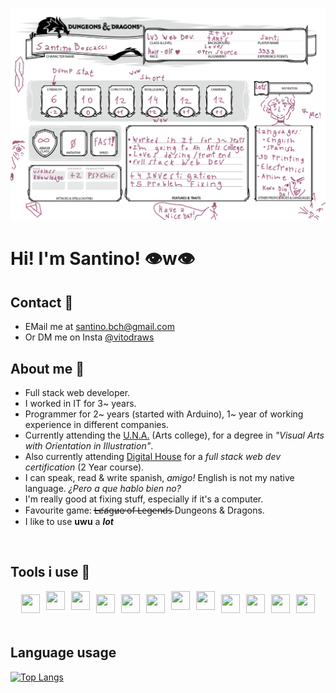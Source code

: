 ![](https://github.com/santinobch/santinobch/blob/main/img/github.png?raw=true)

# Hi! I'm Santino! 👁w👁

## Contact 💌

- EMail me at santino.bch@gmail.com
- Or DM me on Insta [@vitodraws](https://www.instagram.com/vitodraws)

## About me 🧾
- Full stack web developer.
- I worked in IT for 3~ years.
- Programmer for 2~ years (started with Arduino), 1~ year of working experience in different companies.
- Currently attending the [U.N.A.](https://visuales.una.edu.ar) (Arts college), for a degree in *"Visual Arts with Orientation in Illustration"*.
- Also currently attending [Digital House](https://www.digitalhouse.com/ar/) for a *full stack web dev certification* (2 Year course).
- I can speak, read & write spanish, *amigo!* English is not my native language. *¿Pero a que hablo bien no?*
- I'm really good at fixing stuff, especially if it's a computer.
- Favourite game: ~~L̶e̸a̸g̶u̷e̶ ̷o̵f̶ ̶L̴e̶g̴e̵n̴d̶s̴~~ Dungeons & Dragons.
- I like to use **uwu** a ***lot***

<br>

## Tools i use 🧨

<div style="display: flex; flex-direction: row; justify-content: center;">
  <img src="https://cdn.svgporn.com/logos/mysql.svg" width="30px" height="30px" hspace="5" vspace="5"/>
  <img src="https://cdn.svgporn.com/logos/html-5.svg" width="30px" height="30px" hspace="5"/>
  <img src="https://cdn.svgporn.com/logos/css-3.svg" width="30px" height="30px" hspace="5"/>
  <img src="https://cdn.svgporn.com/logos/javascript.svg" width="30px" height="30px" hspace="5" vspace="5"/>
  <img src="https://cdn.svgporn.com/logos/typescript-icon.svg" width="30px" height="30px" hspace="5" vspace="5"/>
  <img src="https://cdn.svgporn.com/logos/angular-icon.svg" width="30px" height="30px" hspace="5" vspace="5"/> 
  <img src="https://cdn.svgporn.com/logos/sass.svg" width="30px" height="30px" hspace="5"/>
  <img src="https://cdn.svgporn.com/logos/npm.svg" width="30px" height="30px" hspace="5"/>
  <img src="https://cdn.svgporn.com/logos/git-icon.svg" width="30px" height="30px" hspace="5" vspace="5"/>
  <img src="https://cdn.svgporn.com/logos/bitbucket.svg" width="30px" height="30px" hspace="5" vspace="5"/>
  <img src="https://cdn.svgporn.com/logos/docker-icon.svg" width="30px" height="30px" hspace="5" vspace="5"/>  
  <img src="https://cdn.svgporn.com/logos/visual-studio-code.svg" width="30px" height="30px" hspace="5" vspace="5"/>
</div>

<br>

## Language usage

[![Top Langs](https://github-readme-stats.vercel.app/api/top-langs/?username=santinobch&langs_count=8)](https://github.com/anuraghazra/github-readme-stats)